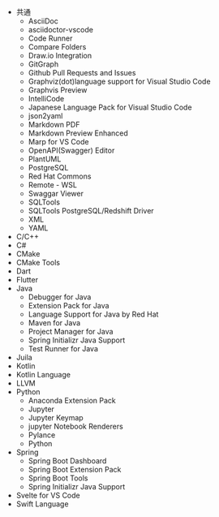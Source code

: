 *   共通
    *   AsciiDoc
    *   asciidoctor-vscode
    *   Code Runner
    *   Compare Folders
    *   Draw.io Integration
    *   GitGraph
    *   Github Pull Requests and Issues
    *   Graphviz(dot)language support for Visual Studio Code
    *   Graphvis Preview
    *   IntelliCode
    *   Japanese Language Pack for Visual Studio Code
    *   json2yaml
    *   Markdown PDF
    *   Markdown Preview Enhanced
    *   Marp for VS Code
    *   OpenAPI(Swagger) Editor
    *   PlantUML
    *   PostgreSQL
    *   Red Hat Commons
    *   Remote - WSL
    *   Swaggar Viewer
    *   SQLTools
    *   SQLTools PostgreSQL/Redshift Driver
    *   XML
    *   YAML
*   C/C++
*   C#
*   CMake
*   CMake Tools
*   Dart
*   Flutter
*   Java
    *   Debugger for Java
    *   Extension Pack for Java
    *   Language Support for Java by Red Hat
    *   Maven for Java
    *   Project Manager for Java
    *   Spring Initializr Java Support
    *   Test Runner for Java
*   Juila
*   Kotlin
*   Kotlin Language
*   LLVM
*   Python
    *   Anaconda Extension Pack
    *   Jupyter
    *   Jupyter Keymap
    *   jupyter Notebook Renderers
    *   Pylance
    *   Python
*   Spring
    *   Spring Boot Dashboard
    *   Spring Boot Extension Pack
    *   Spring Boot Tools
    *   Spring Initializr Java Support
*   Svelte for VS Code
*   Swift Language


